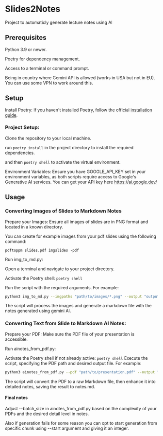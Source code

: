 # Slides2Notes
Project to automaticly generate lecture notes using AI
## Prerequisites
Python 3.9 or newer.

Poetry for dependency management.

Access to a terminal or command prompt.

Being in country where Gemini API is allowed (works in USA but not in EU). You can use some VPN to work around this.
## Setup
Install Poetry: If you haven't installed Poetry, follow the official [installation guide](https://python-poetry.org/docs/).

### Project Setup:
Clone the repository to your local machine.

run `poetry install` in the project directory to install the required dependencies.

and then `poetry shell` to activate the virtual environment.

Environment Variables: Ensure you have GOOGLE_API_KEY set in your environment variables, as both scripts require access to Google's Generative AI services. You can get your API key here https://ai.google.dev/
## Usage
### Converting Images of Slides to Markdown Notes

Prepare your Images: Ensure all images of slides are in PNG format and located in a known directory.

You can create for example images from your pdf slides using the following command:

`pdftoppm slides.pdf imgslides -pdf`

Run img_to_md.py:

Open a terminal and navigate to your project directory.

Activate the Poetry shell: `poetry shell`

Run the script with the required arguments. For example:

```bash
python3 img_to_md.py --imgpaths "path/to/images/*.png" --output "output.md" --verbose
```

The script will process the images and generate a markdown file with the notes generated using gemini AI.
### Converting Text from Slide to Markdown AI Notes:
Prepare your PDF: Make sure the PDF file of your presentation is accessible.

Run ainotes_from_pdf.py:

Activate the Poetry shell if not already active: `poetry shell`
Execute the script, specifying the PDF path and desired output file. For example:

```bash
python3 ainotes_from_pdf.py --pdf "path/to/presentation.pdf" --output "notes.md" --start 0 --batch_size 3 --verbose
```
The script will convert the PDF to a raw Markdown file, then enhance it into detailed notes, saving the result to notes.md.


#### Final notes
Adjust --batch_size in ainotes_from_pdf.py based on the complexity of your PDFs and the desired detail level in notes.

Also if generation fails for some reason you can opt to start generation from specific chunk using --start argument and giving it an integer.
